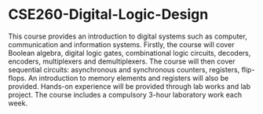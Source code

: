 # CSE260-Digital-Logic-Design

This course provides an introduction to digital systems such as computer, communication and information systems. Firstly, the course will cover Boolean algebra, digital logic gates, combinational logic circuits, decoders, encoders, multiplexers and demultiplexers. The course will then cover sequential circuits: asynchronous and synchronous counters, registers, flip-flops. An introduction to memory elements and registers will also be provided. Hands-on experience will be provided through lab works and lab project. The course includes a compulsory 3-hour laboratory work each week.


